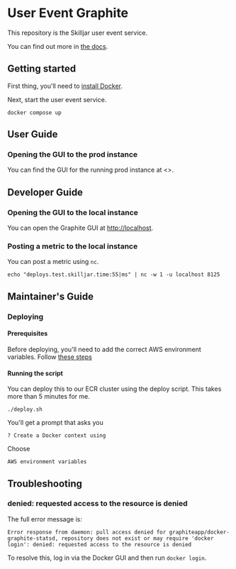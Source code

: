 # User Event Graphite

This repository is the Skilljar user event service.

You can find out more in [the docs](https://skilljar.atlassian.net/wiki/spaces/~237849251/pages/1348862018/User+Eventing+Service).

## Getting started

First thing, you'll need to [install Docker](https://docs.docker.com/get-docker/).

Next, start the user event service.

```shell
docker compose up
```

## User Guide

### Opening the GUI to the prod instance

You can find the GUI for the running prod instance at <>.

## Developer Guide

### Opening the GUI to the local instance

You can open the Graphite GUI at <http://localhost>.

### Posting a metric to the local instance

You can post a metric using `nc`.

```shell
echo "deploys.test.skilljar.time:55|ms" | nc -w 1 -u localhost 8125
```

## Maintainer's Guide

### Deploying

#### Prerequisites

Before deploying, you'll need to add the correct AWS environment variables. Follow
[these steps](https://skilljar.atlassian.net/wiki/spaces/ENG/pages/1099465424/Accessing+AWS+Accounts+w+SSO+VPN+Apps#Launch-a-Session-for-an-AWS-Account)

#### Running the script

You can deploy this to our ECR cluster using the deploy script. This takes more than 5 minutes for me.

```shell
./deploy.sh
```

You'll get a prompt that asks you

```shell
? Create a Docker context using
```

Choose

```shell
AWS environment variables
```

## Troubleshooting

### denied: requested access to the resource is denied

The full error message is:

```shell
Error response from daemon: pull access denied for graphiteapp/docker-graphite-statsd, repository does not exist or may require 'docker login': denied: requested access to the resource is denied
```

To resolve this, log in via the Docker GUI and then run `docker login`.
